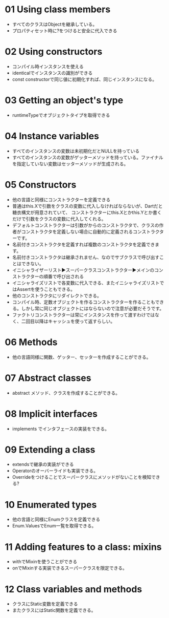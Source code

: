 # 01 Using class members

* すべてのクラスはObjectを継承している。
* プロパティセット時に?をつけると安全に代入できる

# 02 Using constructors

* コンパイル時インスタンスを使える 
* identicalでインスタンスの識別ができる
* const constructorで同じ値に初期化すれば、同じインスタンスになる。

# 03 Getting an object's type

* runtimeTypeでオブジェクトタイプを取得できる

# 04 Instance variables

* すべてのインスタンスの変数は未初期化だとNULLを持っている
* すべてのインスタンスの変数がゲッターメソッドを持っている。ファイナルを指定していない変数はセッターメソッドが生成される。

# 05 Constructors

* 他の言語と同様にコンストラクターを定義できる
* 普通はthis.Xで引数をクラスの変数に代入しなければならないが、Dartだと糖衣構文が用意されていて、
  コンストラクターにthis.Xとかthis.Yとか書くだけで引数をクラスの変数に代入してくれる。
* デフォルトコンストラクターは引数がからのコンストラクタで、クラスの作者がコンストラクタを定義しない場合に自動的に定義されるコンストラクターです。
* 名前付きコンストラクタを定義すれば複数のコンストラクタを定義できます。
* 名前付きコンストラクタは継承されません、なのでサブクラスで呼び出すことはできない。
* イニシャライザーリスト▶スーパークラスコンストラクター▶メインのコンストラクターの順番で呼び出される
* イニシャライズリストで各変数に代入できる、またイニシャライズリストではAssertを使うこともできる。
* 他のコンストラクタにリダイレクトできる。
* コンパイル時、定数オブジェクトを作るコンストラクターを作ることもできる。しかし常に同じオブジェクトにはならないので注意が必要だそうです。
* ファクトリコンストラクターは常にインスタンスを作って渡すわけではなく、二回目以降はキャッシュを使って返すらしい。

# 06 Methods

* 他の言語同様に関数、ゲッター、セッターを作成することができる。

# 07 Abstract classes

* abstract メソッド、クラスを作成することができる。

# 08 Implicit interfaces

* implements でインタフェースの実装をできる。

# 09 Extending a class

* extendsで継承の実装ができる
* Operatorのオーバーライドも実装できる。
* Overrideをつけることでスーパークラスにメソッドがないことを検知できる?

# 10 Enumerated types

* 他の言語と同様にEnumクラスを定義できる
* Enum.ValuesでEnum一覧を取得できる。

# 11 Adding features to a class: mixins

* withでMixinを使うことができる
* onでMixinする実装できるスーパークラスを限定できる。

# 12 Class variables and methods

* クラスにStatic変数を定義できる
* またクラスにはStatic関数を定義できる。
